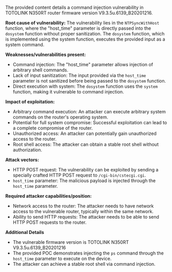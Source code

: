 The provided content details a command injection vulnerability in TOTOLINK N350RT router firmware version V9.3.5u.6139_B20201216.

**Root cause of vulnerability:**
The vulnerability lies in the `NTPSyncWithHost` function, where the "host_time" parameter is directly passed into the `dosystem` function without proper sanitization. The `dosystem` function, which is implemented using the system function, executes the provided input as a system command.

**Weaknesses/vulnerabilities present:**
- Command injection: The "host_time" parameter allows injection of arbitrary shell commands.
- Lack of input sanitization: The input provided via the `host_time` parameter is not sanitized before being passed to the `dosystem` function.
- Direct execution with system: The `dosystem` function uses the `system` function, making it vulnerable to command injection.

**Impact of exploitation:**
- Arbitrary command execution: An attacker can execute arbitrary system commands on the router's operating system.
- Potential for full system compromise: Successful exploitation can lead to a complete compromise of the router.
- Unauthorized access: An attacker can potentially gain unauthorized access to the router.
- Root shell access: The attacker can obtain a stable root shell without authorization.

**Attack vectors:**
- HTTP POST request: The vulnerability can be exploited by sending a specially crafted HTTP POST request to `/cgi-bin/cstecgi.cgi`.
- `host_time` parameter: The malicious payload is injected through the `host_time` parameter.

**Required attacker capabilities/position:**
- Network access to the router: The attacker needs to have network access to the vulnerable router, typically within the same network.
- Ability to send HTTP requests: The attacker needs to be able to send HTTP POST requests to the router.

**Additional Details**
- The vulnerable firmware version is TOTOLINK N350RT V9.3.5u.6139_B20201216
- The provided POC demonstrates injecting the `ps` command through the `host_time` parameter to execute on the device.
- The attacker can achieve a stable root shell via command injection.